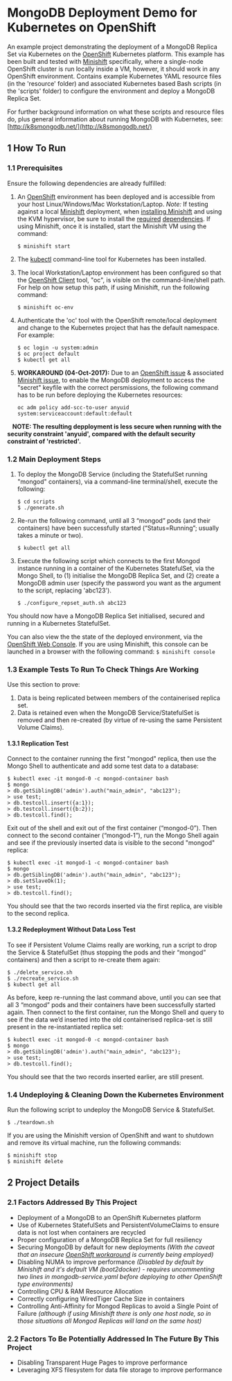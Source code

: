 # MongoDB Deployment Demo for Kubernetes on OpenShift

An example project demonstrating the deployment of a MongoDB Replica Set via Kubernetes on the [OpenShift](https://www.openshift.org/) Kubernetes platform. This example has been built and tested with [Minishift](https://github.com/minishift/minishift) specifically, where a single-node OpenShift cluster is run locally inside a VM, however, it should work in any OpenShift environment. Contains example Kubernetes YAML resource files (in the 'resource' folder) and associated Kubernetes based Bash scripts (in the 'scripts' folder) to configure the environment and deploy a MongoDB Replica Set.

For further background information on what these scripts and resource files do, plus general information about running MongoDB with Kubernetes, see: [http://k8smongodb.net/](http://k8smongodb.net/)


## 1 How To Run

### 1.1 Prerequisites

Ensure the following dependencies are already fulfilled:

1. An [OpenShift](https://www.openshift.org/) environment has been deployed and is accessible from your host Linux/Windows/Mac Workstation/Laptop. _Note:_ If testing against a local [Minishift](https://github.com/minishift/minishift) deployment, when [installing Minishift](https://docs.openshift.org/latest/minishift/getting-started/installing.html) and using the KVM hypervisor, be sure to install the [required](https://helio-frota.github.io/post/minishift-ubuntu/) [dependencies](http://blog.novatec-gmbh.de/getting-started-minishift-openshift-origin-one-vm/). If using Minishift, once it is installed, start the Minishift VM using the command: 


    ```
    $ minishift start
    ```

2. The [kubectl](https://kubernetes.io/docs/tasks/tools/install-kubectl/) command-line tool for Kubernetes has been installed.
3. The local Workstation/Laptop environment has been configured so that the [OpenShift Client](https://docs.openshift.com/enterprise/3.0/cli_reference/get_started_cli.html) tool, "oc", is visible on the command-line/shell path. For help on how setup this path, if using Minishift, run the following command:

    ```
    $ minishift oc-env
    ```

4. Authenticate the 'oc' tool with the OpenShift remote/local deployment and change to the Kubernetes project that has the default namespace. For example:

    ```
    $ oc login -u system:admin
    $ oc project default
    $ kubectl get all
    ```

5. **WORKAROUND (04-Oct-2017):** Due to an [OpenShift issue](https://github.com/openshift/origin/issues/16424) & associated [Minishift issue](https://github.com/minishift/minishift/issues/1343), to enable the MongoDB deployment to access the "secret" keyfile with the correct persmissions, the following command has to be run before deploying the Kubernetes resources:

    ```
    oc adm policy add-scc-to-user anyuid system:serviceaccount:default:default
    ```

&nbsp;&nbsp;&nbsp;**NOTE: The resulting depployment is less secure when running with the security constraint 'anyuid', compared with the default security constraint of 'restricted'.** 


### 1.2 Main Deployment Steps 

1. To deploy the MongoDB Service (including the StatefulSet running "mongod" containers), via a command-line terminal/shell, execute the following:

    ```
    $ cd scripts
    $ ./generate.sh
    ```

2. Re-run the following command, until all 3 “mongod” pods (and their containers) have been successfully started (“Status=Running”; usually takes a minute or two).

    ```
    $ kubectl get all
    ```

3. Execute the following script which connects to the first Mongod instance running in a container of the Kubernetes StatefulSet, via the Mongo Shell, to (1) initialise the MongoDB Replica Set, and (2) create a MongoDB admin user (specify the password you want as the argument to the script, replacing 'abc123').

    ```
    $ ./configure_repset_auth.sh abc123
    ```

You should now have a MongoDB Replica Set initialised, secured and running in a Kubernetes StatefulSet.

You can also view the the state of the deployed environment, via the [OpenShift Web Console](https://docs.openshift.com/enterprise/3.0/architecture/infrastructure_components/web_console.html).  If you are using Minishift, this console can be launched in a browser with the following command: `$ minishift console`


### 1.3 Example Tests To Run To Check Things Are Working

Use this section to prove:

1. Data is being replicated between members of the containerised replica set.
2. Data is retained even when the MongoDB Service/StatefulSet is removed and then re-created (by virtue of re-using the same Persistent Volume Claims).

#### 1.3.1 Replication Test

Connect to the container running the first "mongod" replica, then use the Mongo Shell to authenticate and add some test data to a database:

    $ kubectl exec -it mongod-0 -c mongod-container bash
    $ mongo
    > db.getSiblingDB('admin').auth("main_admin", "abc123");
    > use test;
    > db.testcoll.insert({a:1});
    > db.testcoll.insert({b:2});
    > db.testcoll.find();
    
Exit out of the shell and exit out of the first container (“mongod-0”). Then connect to the second container (“mongod-1”), run the Mongo Shell again and see if the previously inserted data is visible to the second "mongod" replica:

    $ kubectl exec -it mongod-1 -c mongod-container bash
    $ mongo
    > db.getSiblingDB('admin').auth("main_admin", "abc123");
    > db.setSlaveOk(1);
    > use test;
    > db.testcoll.find();
    
You should see that the two records inserted via the first replica, are visible to the second replica.

#### 1.3.2 Redeployment Without Data Loss Test

To see if Persistent Volume Claims really are working, run a script to drop the Service & StatefulSet (thus stopping the pods and their “mongod” containers) and then a script to re-create them again:

    $ ./delete_service.sh
    $ ./recreate_service.sh
    $ kubectl get all
    
As before, keep re-running the last command above, until you can see that all 3 “mongod” pods and their containers have been successfully started again. Then connect to the first container, run the Mongo Shell and query to see if the data we’d inserted into the old containerised replica-set is still present in the re-instantiated replica set:

    $ kubectl exec -it mongod-0 -c mongod-container bash
    $ mongo
    > db.getSiblingDB('admin').auth("main_admin", "abc123");
    > use test;
    > db.testcoll.find();
    
You should see that the two records inserted earlier, are still present.

### 1.4 Undeploying & Cleaning Down the Kubernetes Environment

Run the following script to undeploy the MongoDB Service & StatefulSet.

    $ ./teardown.sh

If you are using the Minishift version of OpenShift and want to shutdown and remove its virtual machine, run the following commands:

    $ minishift stop
    $ minishift delete
    

## 2 Project Details

### 2.1 Factors Addressed By This Project

* Deployment of a MongoDB to an OpenShift Kubernetes platform
* Use of Kubernetes StatefulSets and PersistentVolumeClaims to ensure data is not lost when containers are recycled
* Proper configuration of a MongoDB Replica Set for full resiliency
* Securing MongoDB by default for new deployments _(With the caveat that an insecure [OpenShift workaround](https://github.com/openshift/origin/issues/16424) is currently being employed)_
* Disabling NUMA to improve performance _(Disabled by default by Minishift and it's default VM (boot2docker) - requires uncommenting two lines in mongodb-service.yaml before deploying to other OpenShift type environments)_
* Controlling CPU & RAM Resource Allocation
* Correctly configuring WiredTiger Cache Size in containers
* Controlling Anti-Affinity for Mongod Replicas to avoid a Single Point of Failure _(although if using Minishift there is only one host node, so in those situations all Mongod Replicas will land on the same host)_

### 2.2 Factors To Be Potentially Addressed In The Future By This Project

* Disabling Transparent Huge Pages to improve performance
* Leveraging XFS filesystem for data file storage to improve performance
